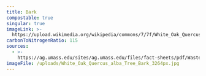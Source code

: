 ```yaml
---
title: Bark
compostable: true
singular: true
imageLink: >-
  https://upload.wikimedia.org/wikipedia/commons/7/7f/White_Oak_Quercus_alba_Tree_Bark_3264px.jpg
carbonToNitrogenRatio: 115
sources:
  - >-
    https://ag.umass.edu/sites/ag.umass.edu/files/fact-sheets/pdf/WasteManagementAndComposting09-57_0.pdf
imageFile: /uploads/White_Oak_Quercus_alba_Tree_Bark_3264px.jpg
---
```


